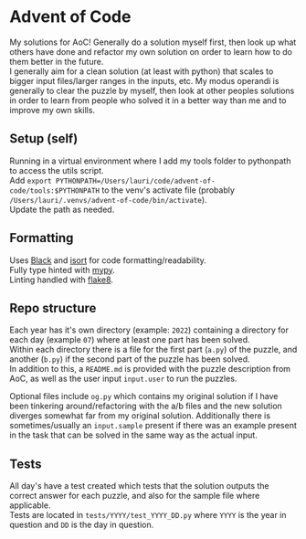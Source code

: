 # Advent of Code

My solutions for AoC! Generally do a solution myself first, then look up what others have done and refactor my own solution on order to learn how to do them better in the future.\
I generally aim for a clean solution (at least with python) that scales to bigger input files/larger ranges in the inputs, etc. My modus operandi is generally to clear the puzzle by myself, then look at other peoples solutions in order to learn from people who solved it in a better way than me and to improve my own skills.

## Setup (self)
Running in a virtual environment where I add my tools folder to pythonpath to access the utils script.\
Add `export PYTHONPATH=/Users/lauri/code/advent-of-code/tools:$PYTHONPATH` to the venv's activate file (probably `/Users/lauri/.venvs/advent-of-code/bin/activate`).\
Update the path as needed.

## Formatting
Uses [Black](https://github.com/psf/black) and [isort](https://pycqa.github.io/isort/) for code formatting/readability.\
Fully type hinted with [mypy](http://mypy-lang.org/).\
Linting handled with [flake8](https://flake8.pycqa.org/en/latest/).

## Repo structure
Each year has it's own directory (example: `2022`) containing a directory for each day (example `07`) where at least one part has been solved.\
Within each directory there is a file for the first part (`a.py`) of the puzzle, and another (`b.py`) if the second part of the puzzle has been solved.\
In addition to this, a `README.md` is provided with the puzzle description from AoC, as well as the user input `input.user` to run the puzzles.

Optional files include `og.py` which contains my original solution if I have been tinkering around/refactoring with the a/b files and the new solution diverges somewhat far from my original solution. Additionally there is sometimes/usually an `input.sample` present if there was an example present in the task that can be solved in the same way as the actual input.

## Tests
All day's have a test created which tests that the solution outputs the correct answer for each puzzle, and also for the sample file where applicable.\
Tests are located in `tests/YYYY/test_YYYY_DD.py` where `YYYY` is the year in question and `DD` is the day in question.
